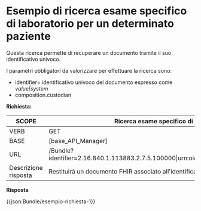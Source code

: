 # Esempio di ricerca esame specifico di laboratorio per un determinato paziente 

Questa ricerca permette di recuperare un documento tramite il suo identificativo univoco. 

I parametri obbligatori da valorizzare per effettuare la ricerca sono: 

- identifier= identificativo univoco del documento espresso come *value|system*
- composition.custodian

**Richiesta:** 

| SCOPE | Ricerca esame specifico di laboratorio per un determinato paziente |
|---|---|
| VERB | GET |
| BASE | [base_API_Manager]    |
| URL | /Bundle?identifier=2.16.840.1.113883.2.7.5.100000\|urn:oid:2.16.840.1.113883.2.9.2.30&composition.custodian=030456  |
|Descrizione risposta | Restituirà un documento FHIR associato all'identificativo indicato nella richiesta nel campo identifier. |

**Risposta**

{{json:Bundle/esempio-richiesta-1}}
